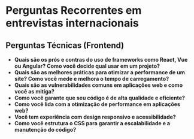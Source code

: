 # Perguntas Recorrentes em entrevistas internacionais

## Perguntas Técnicas (Frontend)

- **Quais são os prós e contras do uso de frameworks como React, Vue ou Angular? Como você decide qual usar em um projeto?**
- **Quais são as melhores práticas para otimizar a performance de um site? Como você mede e melhora o tempo de carregamento?**
- **Quais são as vulnerabilidades comuns em aplicações web e como você as mitiga?**
- **Como você garante que seu código é de alta qualidade e eficiente?**
- **Como você lida com a otimização de performance em aplicações web?**
- **Você tem experiência com design responsivo e acessibilidade?**
- **Como você estrutura o CSS para garantir a escalabilidade e a manutenção do código?**
